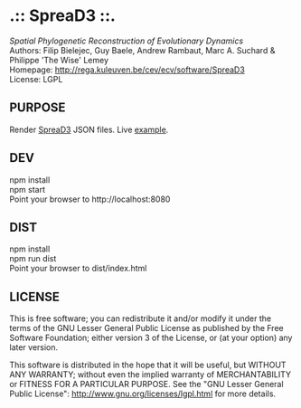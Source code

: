 .:: SpreaD3 ::.
==============

*Spatial Phylogenetic Reconstruction of Evolutionary Dynamics* <br />
Authors: Filip Bielejec, Guy Baele, Andrew Rambaut, Marc A. Suchard & Philippe 'The Wise' Lemey <br />
Homepage: http://rega.kuleuven.be/cev/ecv/software/SpreaD3 <br />
License: LGPL <br />

## PURPOSE
 Render [SpreaD3](http://github.com/phylogeography/SpreaD3) JSON files.
 Live [example](https://phylogeography.github.io/SpreaD3/).

## DEV
  npm install <br />
  npm start <br />
  Point your browser to http://localhost:8080 <br />
  
## DIST  
  npm install <br />
  npm run dist <br />
  Point your browser to dist/index.html <br />

## LICENSE
  This is free software; you can redistribute it and/or modify 
  it under the terms of the GNU Lesser General Public License as 
  published by the Free Software Foundation; either version 3 
  of the License, or (at your option) any later version. 
 
   This software is distributed in the hope that it will be useful,
   but WITHOUT ANY WARRANTY; without even the implied warranty of 
   MERCHANTABILITY or FITNESS FOR A PARTICULAR PURPOSE.  See the 
   "GNU Lesser General Public License": http://www.gnu.org/licenses/lgpl.html for more details.


